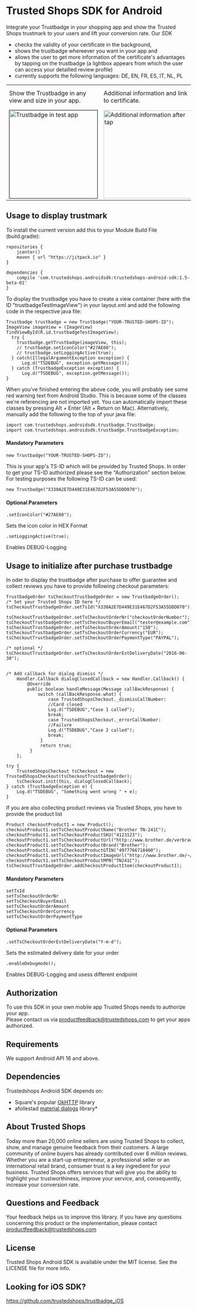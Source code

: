 # Trusted Shops SDK for Android

Integrate your Trustbadge in your shopping app and show the Trusted Shops trustmark to your users and lift your conversion rate. Our SDK
- checks the validity of your certificate in the background, 
- shows the trustbadge whereever you want in your app and 
- allows the user to get more information of the certificate's advantages by tapping on the trustbadge (a lightbox appears from which the user can access your detailled review profile)
- currently supports the following languages: DE, EN, FR, ES, IT, NL, PL

<table>
    <tr>
        <td>
            Show the Trustbadge in any view and size in your app.
        </td>
        <td>
            Additional information and link to certificate.
        </td>
        <td>
            Certificate is opened in external browser.
        </td>
        <td>
            After purchase transaction to offer guarantee and collect reviews
        </td>
    </tr>
    <tr>
        <td>
            <img src="https://github.com/trustedshops/trustedshops-android-sdk/blob/master/trustbadgeexample/screenshots/trustbadge.png" alt="Trustbadge in test app" width="240" border="1">
        </td>
        <td>
            <img src="https://github.com/trustedshops/trustedshops-android-sdk/blob/master/trustbadgeexample/screenshots/lightbox.png" alt="Additional information after tap" width="240">
        </td>
        <td>
            <img src="https://github.com/trustedshops/trustedshops-android-sdk/blob/master/trustbadgeexample/screenshots/certificate2.png" alt="Certificate in Browser" width="240">
        </td>
        <td>
            <img src="https://github.com/trustedshops/trustedshops-android-sdk/blob/checkout_card/trustbadgeexample/screenshots/checkout.png" alt="Certificate in Browser" width="240">
        </td>
    </tr>

</table>

## Usage to display trustmark 

To install the current version add this to your Module Build File (build.gradle):
```
repositories {
    jcenter()
    maven { url "https://jitpack.io" }
}

dependencies {
    compile 'com.trustedshops.androidsdk:trustedshops-android-sdk:1.5-beta-01'
}
```

To display the trustbadge you have to create a view container (here with the ID "trustbadgeTestImageView") in your layout.xml and add the following code in the respective java file: 
```
Trustbadge trustbadge = new Trustbadge("YOUR-TRUSTED-SHOPS-ID");
ImageView imageView = (ImageView) findViewById(R.id.trustbadgeTestImageView);
  try {
    trustbadge.getTrustbadge(imageView, this);
    // trustbadge.setIconColor("#27AE60");
    // trustbadge.setLoggingActive(true);
  } catch(IllegalArgumentException exception) {
      Log.d("TSDEBUG", exception.getMessage());
  } catch (TrustbadgeException exception) {
      Log.d("TSDEBUG", exception.getMessage());
}
```


When you’ve finished entering the above code, you will probably see some red warning text from Android Studio. This is because some of the classes we’re referencing are not imported yet. You can automatically import these classes by pressing Alt + Enter (Alt + Return on Mac). Alternatively, manually add the following to the top of your java file:
```
import com.trustedshops.androidsdk.trustbadge.Trustbadge;
import com.trustedshops.androidsdk.trustbadge.TrustbadgeException;
```

#### Mandatory Parameters

```
new Trustbadge("YOUR-TRUSTED-SHOPS-ID");
```
This is your app's TS-ID which will be provided by Trusted Shops. In order to get your TS-ID authorized please see the "Authorization" section below. For testing purposes the following TS-ID can be used:
```
new Trustbadge("X330A2E7D449E31E467D2F53A55DDD070");
```

#### Optional Parameters

```
.setIconColor("#27AE60");
```
Sets the icon color in HEX Format

```
.setLoggingActive(true);
```
Enables DEBUG-Logging


## Usage to initialize after purchase trustbadge 

In oder to display the trustbadge after purchase to offer guarantee and collect reviews you have to provide following checkout parameters:


```     
TrustbadgeOrder tsCheckoutTrustbadgeOrder = new TrustbadgeOrder();
/* Set your Trusted Shops ID here */
tsCheckoutTrustbadgeOrder.setTsId("X330A2E7D449E31E467D2F53A55DDD070");
  
tsCheckoutTrustbadgeOrder.setTsCheckoutOrderNr("checkoutOrderNumber");
tsCheckoutTrustbadgeOrder.setTsCheckoutBuyerEmail("tester@example.com");
tsCheckoutTrustbadgeOrder.setTsCheckoutOrderAmount("150");
tsCheckoutTrustbadgeOrder.setTsCheckoutOrderCurrency("EUR");
tsCheckoutTrustbadgeOrder.setTsCheckoutOrderPaymentType("PAYPAL");

/* optional */
tsCheckoutTrustbadgeOrder.setTsCheckoutOrderEstDeliveryDate("2016-06-30");


/* Add callback for dialog dismiss */
    Handler.Callback dialogClosedCallback = new Handler.Callback() {
        @Override
        public boolean handleMessage(Message callBackResponse) {
            switch (callBackResponse.what) {
                case TrustedShopsCheckout._dismissCallNumber:
                //Card closed
                Log.d("TSDEBUG","Case 1 called");
                break;
                case TrustedShopsCheckout._errorCallNumber:
                //Failure
                Log.d("TSDEBUG","Case 2 called");
                break;
             }
             return true;
         }
    };

try {
    TrustedShopsCheckout tsCheckout = new TrustedShopsCheckout(tsCheckoutTrustbadgeOrder);
    tsCheckout.init(this, dialogClosedCallback);
} catch (TrustbadgeException e) {
    Log.d("TSDEBUG", "Something went wrong " + e);
}
```
If you are also collecting product reviews via Trusted Shops, you have to provide the product list
```
Product checkoutProduct1 = new Product();
checkoutProduct1.setTsCheckoutProductName("Brother TN-241C");
checkoutProduct1.setTsCheckoutProductSKU("4123123");
checkoutProduct1.setTsCheckoutProductUrl("http://www.brother.de/verbrauchsmaterial/laser/toner/tn/tn241c");
checkoutProduct1.setTsCheckoutProductBrand("Brother");
checkoutProduct1.setTsCheckoutProductGTIN("4977766718400");
checkoutProduct1.setTsCheckoutProductImageUrl("http://www.brother.de/~/media/Product%20Images/Supplies/Laser/Toner/TN/TN241C/TN241C_main.png");
checkoutProduct1.setTsCheckoutProductMPN("TN241C");
tsCheckoutTrustbadgeOrder.addCheckoutProductItem(checkoutProduct1);
```      

#### Mandatory Parameters

```
setTsId
setTsCheckoutOrderNr
setTsCheckoutBuyerEmail
setTsCheckoutOrderAmount
setTsCheckoutOrderCurrency
setTsCheckoutOrderPaymentType

```

#### Optional Parameters

```
.setTsCheckoutOrderEstDeliveryDate("Y-m-d");
```
Sets the estimated delivery date for your order

```
.enableDebugmode();
```
Enables DEBUG-Logging and usess different endpoint


## Authorization

To use this SDK in your own mobile app Trusted Shops needs to authorize your app.<br>
Please contact us via [productfeedback@trustedshops.com](mailto:productfeedback@trustedshops.com) to get your apps authorized.  

## Requirements
We support Android API 16 and above.

## Dependencies
Trustedshops Android SDK depends on:
* Square's popular [OkHTTP](http://square.github.io/okhttp/) library
* afollestad [material dialogs](https://github.com/afollestad/material-dialogs) library*

## About Trusted Shops

Today more than 20,000 online sellers are using Trusted Shops to collect, show, and manage genuine feedback from their customers. A large community of online buyers has already contributed over 6 million reviews.
Whether you are a start-up entrepreneur, a professional seller or an international retail brand, consumer trust is a key ingredient for your business. Trusted Shops offers services that will give you the ability to highlight your trustworthiness, improve your service, and, consequently, increase your conversion rate. 

## Questions and Feedback

Your feedback helps us to improve this library. 
If you have any questions concerning this product or the implementation, please contact [productfeedback@trustedshops.com](mailto:productfeedback@trustedshops.com)

## License

Trusted Shops Android SDK is available under the MIT license. See the LICENSE file for more info.

## Looking for iOS SDK?
https://github.com/trustedshops/trustbadge_iOS
